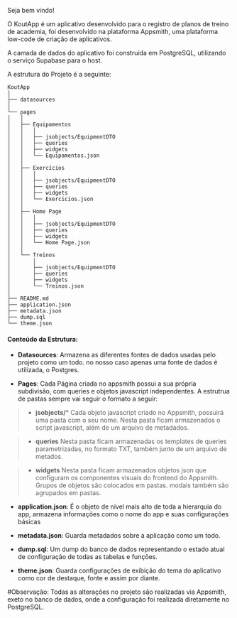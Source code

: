 Seja bem vindo!


O KoutApp é um aplicativo desenvolvido para o registro de planos de treino de academia, foi desenvolvido na plataforma Appsmith, uma plataforma low-code de criação de aplicativos.

A camada de dados do aplicativo foi construída em PostgreSQL, utilizando o serviço Supabase para o host.

A estrutura do Projeto é a seguinte:

```
KoutApp
│
├── datasources
│
└── pages
│   │
│   ├── Equipamentos
│   │   │
│   │   ├── jsobjects/EquipmentDTO
│   │   ├── queries
│   │   ├── widgets
│   │   └── Equipamentos.json
│   │
│   ├── Exercícios
│   │   │
│   │   ├── jsobjects/EquipmentDTO
│   │   ├── queries
│   │   ├── widgets
│   │   └── Exercicios.json
│   │
│   ├── Home Page
│   │   │
│   │   ├── jsobjects/EquipmentDTO
│   │   ├── queries
│   │   ├── widgets
│   │   └── Home Page.json
│   │
│   └── Treinos
│       │
│       ├── jsobjects/EquipmentDTO
│       ├── queries
│       ├── widgets
│       └── Treinos.json
│
├── README.md
├── application.json
├── metadata.json
├── dump.sql
└── theme.json

```

#### Conteúdo da Estrutura:
- **Datasources**:
Armazena as diferentes fontes de dados usadas pelo projeto como um todo. no nosso caso apenas uma fonte de dados é utilizada, o Postgres.

- **Pages**:
Cada Página criada no appsmith possui a sua própria subdivisão, com queries e objetos javascript independentes.
A estrutrua de pastas sempre vai seguir o formato a seguir:

> -  **jsobjects/*** Cada objeto javascript criado no Appsmith, possuirá uma pasta com o seu nome. Nesta pasta ficam armazenados o script javascript, além de um arquivo de metadados.

> -  **queries** Nesta pasta ficam armazenadas os templates de queries parametrizadas, no formato TXT, também junto de um arquivo de metados. 

> -  **widgets** Nesta pasta ficam armazenados objetos json que configuram os componentes visuais do frontend do Appsmith. Grupos de objetos são colocados em pastas. modais também são agrupados em pastas.

- **application.json**:
É o objeto de nível mais alto de toda a hierarquia do app, armazena informações como o nome do app e suas configurações básicas

- **metadata.json**:
Guarda metadados sobre a aplicação como um todo.

- **dump.sql**:
Um dump do banco de dados representando o estado atual de configuração de todas as tabelas e funções.

- **theme.json**:
Guarda configurações de exibição do tema do aplicativo como cor de destaque, fonte e assim por diante.


#Observação: Todas as alterações no projeto são realizadas via Appsmith, exeto no banco de dados, onde a configuração foi realizada diretamente no PostgreSQL.